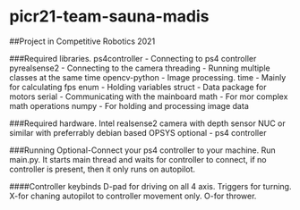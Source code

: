 # picr21-team-sauna-madis
##Project in Competitive Robotics 2021

###Required libraries.
ps4controller - Connecting to ps4 controller
pyrealsense2 - Connecting to the camera
threading - Running multiple classes at the same time
opencv-python - Image processing.
time - Mainly for calculating fps
enum - Holding variables
struct - Data package for motors
serial - Communicating with the mainboard
math - For mor complex math operations
numpy - For holding and processing image data

###Required hardware.
Intel realsense2 camera with depth sensor
NUC or similar with preferrably debian based OPSYS
optional - ps4 controller

###Running
Optional-Connect your ps4 controller to your machine.
Run main.py. It starts main thread and waits for controller to connect, if no controller is present, then it only runs on autopilot.

####Controller keybinds
D-pad for driving on all 4 axis. Triggers for turning. X-for chaning autopilot to controller movement only. O-for thrower.





